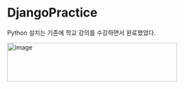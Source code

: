 # DjangoPractice

Python 설치는 기존에 학교 강의를 수강하면서 완료했었다.

<img width="394" height="90" alt="image" src="https://github.com/user-attachments/assets/839cbb08-6c1d-4096-a39e-fdcc9ab9a470" />
